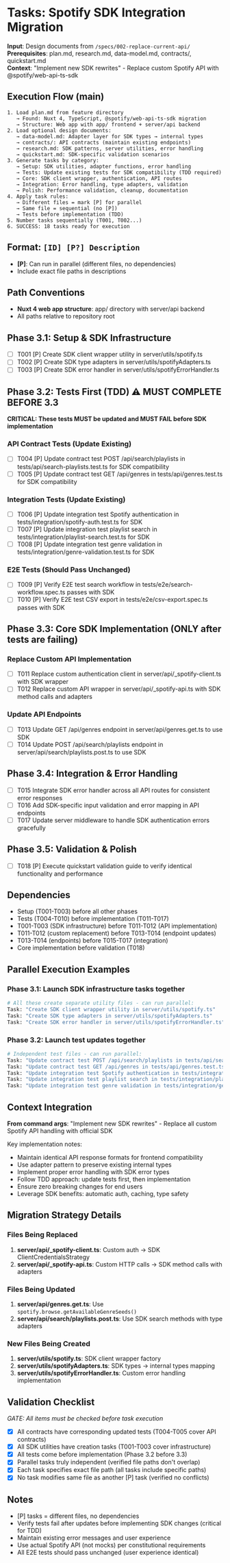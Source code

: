 # Tasks: Spotify SDK Integration Migration

**Input**: Design documents from `/specs/002-replace-current-api/`  
**Prerequisites**: plan.md, research.md, data-model.md, contracts/, quickstart.md  
**Context**: "Implement new SDK rewrites" - Replace custom Spotify API with @spotify/web-api-ts-sdk

## Execution Flow (main)
```
1. Load plan.md from feature directory
   → Found: Nuxt 4, TypeScript, @spotify/web-api-ts-sdk migration
   → Structure: Web app with app/ frontend + server/api backend
2. Load optional design documents:
   → data-model.md: Adapter layer for SDK types → internal types
   → contracts/: API contracts (maintain existing endpoints)
   → research.md: SDK patterns, server utilities, error handling
   → quickstart.md: SDK-specific validation scenarios
3. Generate tasks by category:
   → Setup: SDK utilities, adapter functions, error handling
   → Tests: Update existing tests for SDK compatibility (TDD required)
   → Core: SDK client wrapper, authentication, API routes
   → Integration: Error handling, type adapters, validation
   → Polish: Performance validation, cleanup, documentation
4. Apply task rules:
   → Different files = mark [P] for parallel
   → Same file = sequential (no [P])
   → Tests before implementation (TDD)
5. Number tasks sequentially (T001, T002...)
6. SUCCESS: 18 tasks ready for execution
```

## Format: `[ID] [P?] Description`
- **[P]**: Can run in parallel (different files, no dependencies)
- Include exact file paths in descriptions

## Path Conventions
- **Nuxt 4 web app structure**: app/ directory with server/api backend
- All paths relative to repository root

## Phase 3.1: Setup & SDK Infrastructure
- [ ] T001 [P] Create SDK client wrapper utility in server/utils/spotify.ts
- [ ] T002 [P] Create SDK type adapters in server/utils/spotifyAdapters.ts  
- [ ] T003 [P] Create SDK error handler in server/utils/spotifyErrorHandler.ts

## Phase 3.2: Tests First (TDD) ⚠️ MUST COMPLETE BEFORE 3.3
**CRITICAL: These tests MUST be updated and MUST FAIL before SDK implementation**

### API Contract Tests (Update Existing)
- [ ] T004 [P] Update contract test POST /api/search/playlists in tests/api/search-playlists.test.ts for SDK compatibility
- [ ] T005 [P] Update contract test GET /api/genres in tests/api/genres.test.ts for SDK compatibility

### Integration Tests (Update Existing)
- [ ] T006 [P] Update integration test Spotify authentication in tests/integration/spotify-auth.test.ts for SDK
- [ ] T007 [P] Update integration test playlist search in tests/integration/playlist-search.test.ts for SDK  
- [ ] T008 [P] Update integration test genre validation in tests/integration/genre-validation.test.ts for SDK

### E2E Tests (Should Pass Unchanged)
- [ ] T009 [P] Verify E2E test search workflow in tests/e2e/search-workflow.spec.ts passes with SDK
- [ ] T010 [P] Verify E2E test CSV export in tests/e2e/csv-export.spec.ts passes with SDK

## Phase 3.3: Core SDK Implementation (ONLY after tests are failing)

### Replace Custom API Implementation
- [ ] T011 Replace custom authentication client in server/api/_spotify-client.ts with SDK wrapper
- [ ] T012 Replace custom API wrapper in server/api/_spotify-api.ts with SDK method calls and adapters

### Update API Endpoints  
- [ ] T013 Update GET /api/genres endpoint in server/api/genres.get.ts to use SDK
- [ ] T014 Update POST /api/search/playlists endpoint in server/api/search/playlists.post.ts to use SDK

## Phase 3.4: Integration & Error Handling
- [ ] T015 Integrate SDK error handler across all API routes for consistent error responses
- [ ] T016 Add SDK-specific input validation and error mapping in API endpoints  
- [ ] T017 Update server middleware to handle SDK authentication errors gracefully

## Phase 3.5: Validation & Polish
- [ ] T018 [P] Execute quickstart validation guide to verify identical functionality and performance

## Dependencies
- Setup (T001-T003) before all other phases
- Tests (T004-T010) before implementation (T011-T017)  
- T001-T003 (SDK infrastructure) before T011-T012 (API implementation)
- T011-T012 (custom replacement) before T013-T014 (endpoint updates)
- T013-T014 (endpoints) before T015-T017 (integration)
- Core implementation before validation (T018)

## Parallel Execution Examples

### Phase 3.1: Launch SDK infrastructure tasks together
```bash
# All these create separate utility files - can run parallel:
Task: "Create SDK client wrapper utility in server/utils/spotify.ts"
Task: "Create SDK type adapters in server/utils/spotifyAdapters.ts"  
Task: "Create SDK error handler in server/utils/spotifyErrorHandler.ts"
```

### Phase 3.2: Launch test updates together
```bash
# Independent test files - can run parallel:
Task: "Update contract test POST /api/search/playlists in tests/api/search-playlists.test.ts for SDK compatibility"
Task: "Update contract test GET /api/genres in tests/api/genres.test.ts for SDK compatibility"
Task: "Update integration test Spotify authentication in tests/integration/spotify-auth.test.ts for SDK"
Task: "Update integration test playlist search in tests/integration/playlist-search.test.ts for SDK"
Task: "Update integration test genre validation in tests/integration/genre-validation.test.ts for SDK"
```

## Context Integration
**From command args**: "Implement new SDK rewrites" - Replace all custom Spotify API handling with official SDK

Key implementation notes:
- Maintain identical API response formats for frontend compatibility
- Use adapter pattern to preserve existing internal types
- Implement proper error handling with SDK error types
- Follow TDD approach: update tests first, then implementation
- Ensure zero breaking changes for end users
- Leverage SDK benefits: automatic auth, caching, type safety

## Migration Strategy Details

### Files Being Replaced
1. **server/api/_spotify-client.ts**: Custom auth → SDK ClientCredentialsStrategy
2. **server/api/_spotify-api.ts**: Custom HTTP calls → SDK method calls with adapters

### Files Being Updated  
1. **server/api/genres.get.ts**: Use `spotify.browse.getAvailableGenreSeeds()`
2. **server/api/search/playlists.post.ts**: Use SDK search methods with type adapters

### New Files Being Created
1. **server/utils/spotify.ts**: SDK client wrapper factory
2. **server/utils/spotifyAdapters.ts**: SDK types → internal types mapping
3. **server/utils/spotifyErrorHandler.ts**: Custom error handling implementation

## Validation Checklist  
*GATE: All items must be checked before task execution*

- [x] All contracts have corresponding updated tests (T004-T005 cover API contracts)
- [x] All SDK utilities have creation tasks (T001-T003 cover infrastructure)
- [x] All tests come before implementation (Phase 3.2 before 3.3)
- [x] Parallel tasks truly independent (verified file paths don't overlap)
- [x] Each task specifies exact file path (all tasks include specific paths)
- [x] No task modifies same file as another [P] task (verified no conflicts)

## Notes
- [P] tasks = different files, no dependencies
- Verify tests fail after updates before implementing SDK changes (critical for TDD)
- Maintain existing error messages and user experience 
- Use actual Spotify API (not mocks) per constitutional requirements
- All E2E tests should pass unchanged (user experience identical)